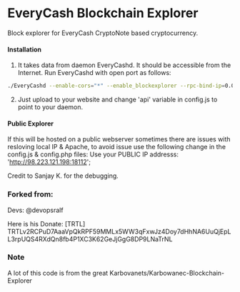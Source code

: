 # EveryCash Blockchain Explorer
Block explorer for EveryCash CryptoNote based cryptocurrency.

#### Installation

1) It takes data from daemon EveryCashd. It should be accessible from the Internet. Run EveryCashd with open port as follows:
```bash
./EveryCashd --enable-cors="*" --enable_blockexplorer --rpc-bind-ip=0.0.0.0 --rpc-bind-port=18112
```
2) Just upload to your website and change 'api' variable in config.js to point to your daemon.

#### Public Explorer
If this will be hosted on a public webserver sometimes there are issues with resloving local IP & Apache, to avoid issue use the following change in the config.js & config.php files:
Use your PUBLIC IP addresss:
'http://98.223.121.198:18112'; 

Credit to Sanjay K. for the debugging.


### Forked from: 
Devs:
    @devopsralf

Here is his Donate: [TRTL] TRTLv2RCPuD7AaaVpQkRPF59MMLx5WW3qFxwJz4Doy7dHhNA6UuQjEpLL3rpUQS4RXdQn8fb4P1XC3K62GeJjGgG8DP9LNaTrNL

### Note

A lot of this code is from the great Karbovanets/Karbowanec-Blockchain-Explorer
